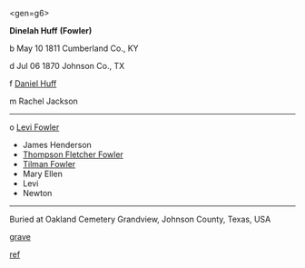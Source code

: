 <gen=g6>

<b>Dinelah Huff</b> <b>(Fowler)</b>

b May 10 1811 Cumberland Co., KY

d Jul 06 1870 Johnson Co., TX

f [Daniel Huff](../g7/daniel_huff.md)

m Rachel Jackson

<hr>

o [Levi Fowler](levi_fowler.md)

- James Henderson
- [Thompson Fletcher Fowler](../g5/thompson_fletcher_fowler.md)
- [Tilman Fowler](../g5/tilman_fowler.md)
- Mary Ellen
- Levi
- Newton

<hr>

Buried at Oakland Cemetery
Grandview, Johnson County, Texas, USA

[grave](https://www.findagrave.com/memorial/22092521/dinelah-fowler)

[ref](http://freepages.rootsweb.com/~fowler/genealogy/combined/fam15054.htm)
